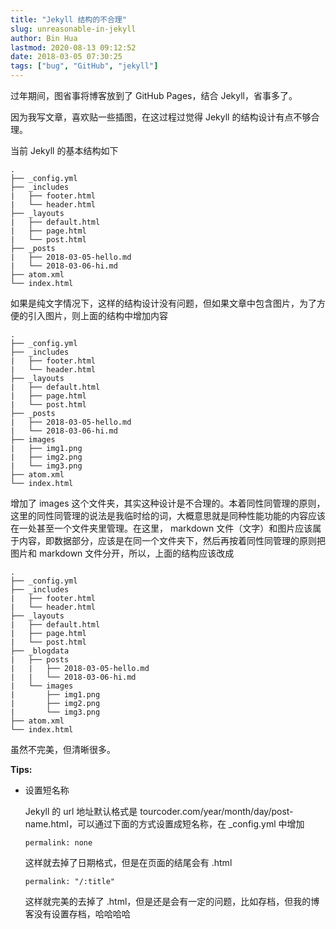 ```yaml
---
title: "Jekyll 结构的不合理"
slug: unreasonable-in-jekyll
author: Bin Hua
lastmod: 2020-08-13 09:12:52
date: 2018-03-05 07:30:25
tags: ["bug", "GitHub", "jekyll"]
---
```


过年期间，图省事将博客放到了 GitHub Pages，结合 Jekyll，省事多了。

因为我写文章，喜欢贴一些插图，在这过程过觉得 Jekyll 的结构设计有点不够合理。

当前 Jekyll 的基本结构如下

```
.
├── _config.yml
├── _includes
|   ├── footer.html
|   └── header.html
├── _layouts
|   ├── default.html
|   ├── page.html
|   └── post.html
├── _posts
|   ├── 2018-03-05-hello.md
|   └── 2018-03-06-hi.md
├── atom.xml
└── index.html
```

如果是纯文字情况下，这样的结构设计没有问题，但如果文章中包含图片，为了方便的引入图片，则上面的结构中增加内容

```
.
├── _config.yml
├── _includes
|   ├── footer.html
|   └── header.html
├── _layouts
|   ├── default.html
|   ├── page.html
|   └── post.html
├── _posts
|   ├── 2018-03-05-hello.md
|   └── 2018-03-06-hi.md
├── images
|   ├── img1.png
|   ├── img2.png
|   └── img3.png
├── atom.xml
└── index.html
```

增加了 images 这个文件夹，其实这种设计是不合理的。本着同性同管理的原则，这里的同性同管理的说法是我临时给的词，大概意思就是同种性能功能的内容应该在一处甚至一个文件夹里管理。在这里， markdown 文件（文字）和图片应该属于内容，即数据部分，应该是在同一个文件夹下，然后再按着同性同管理的原则把图片和 markdown 文件分开，所以，上面的结构应该改成

```
.
├── _config.yml
├── _includes
|   ├── footer.html
|   └── header.html
├── _layouts
|   ├── default.html
|   ├── page.html
|   └── post.html
├── _blogdata
|   ├── posts
|   |   ├── 2018-03-05-hello.md
|   |   └── 2018-03-06-hi.md
|   └── images
|       ├── img1.png
|       ├── img2.png
|       └── img3.png
├── atom.xml
└── index.html
```


虽然不完美，但清晰很多。

**Tips:**

- 设置短名称

    Jekyll 的 url 地址默认格式是 tourcoder.com/year/month/day/post-name.html，可以通过下面的方式设置成短名称，在 \_config.yml 中增加
    
    ```
    permalink: none
    ```

    这样就去掉了日期格式，但是在页面的结尾会有 .html
    
    ```
    permalink: "/:title"
    ```
    
    这样就完美的去掉了 .html，但是还是会有一定的问题，比如存档，但我的博客没有设置存档，哈哈哈哈